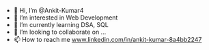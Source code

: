 - 👋 Hi, I’m @Ankit-Kumar4
- 👀 I’m interested in Web Development
- 🌱 I’m currently learning DSA, SQL
- 💞️ I’m looking to collaborate on ...
- 📫 How to reach me www.linkedin.com/in/ankit-kumar-8a4bb2247

<!---
Ankit-Kumar4/Ankit-Kumar4 is a ✨ special ✨ repository because its `README.md` (this file) appears on your GitHub profile.
You can click the Preview link to take a look at your changes.
--->
